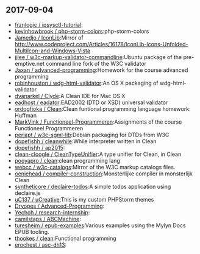 ## 2017-09-04

* [frznlogic / ipsysctl-tutorial](https://github.com/frznlogic/ipsysctl-tutorial):
* [kevinhowbrook / php-storm-colors](https://github.com/kevinhowbrook/php-storm-colors):php-storm-colors
* [Jamedjo / IconLib](https://github.com/Jamedjo/IconLib):Mirror of http://www.codeproject.com/Articles/16178/IconLib-Icons-Unfolded-MultiIcon-and-Windows-Vista
* [jjlee / w3c-markup-validator-commandline](https://github.com/jjlee/w3c-markup-validator-commandline):Ubuntu package of the pre-emptive.net command line fork of the W3C validator
* [Jaxan / advanced-programming](https://github.com/Jaxan/advanced-programming):Homework for the course advanced programming
* [robinhouston / wdg-html-validator](https://github.com/robinhouston/wdg-html-validator):An OS X packaging of wdg-html-validator
* [dvanarkel / Clyde](https://github.com/dvanarkel/Clyde):A Clean IDE for Mac OS X
* [eadhost / eadator](https://github.com/eadhost/eadator):EAD2002 (DTD or XSD) universal validator
* [ordogfioka / Clean](https://github.com/ordogfioka/Clean):Clean funtional programming language homework: Huffman
* [MarkVink / Functioneel-Programmeren](https://github.com/MarkVink/Functioneel-Programmeren):Assignments of the course Functioneel Programmeren
* [periapt / w3c-sgml-lib](https://github.com/periapt/w3c-sgml-lib):Debian packaging for DTDs from W3C
* [dopefishh / cleanwhile](https://github.com/dopefishh/cleanwhile):While interpreter written in Clean
* [dopefishh / ap2015](https://github.com/dopefishh/ap2015):
* [clean-cloogle / CleanTypeUnifier](https://github.com/clean-cloogle/CleanTypeUnifier):A type unifier for Clean, in Clean
* [pooyapro / clean](https://github.com/pooyapro/clean):clean programming lang
* [webcc / w3c-catalogs](https://github.com/webcc/w3c-catalogs):Mirror of the W3C markup catalogs files.
* [oeniehead / compiler-construction](https://github.com/oeniehead/compiler-construction):Monsterlijke compiler in monsterlijk Clean
* [syntheticore / declaire-todos](https://github.com/syntheticore/declaire-todos):A simple todos application using declaire.js
* [uC137 / uCreative](https://github.com/uC137/uCreative):This is my custom PHPStorm themes
* [Dryopes / Advanced-Programming](https://github.com/Dryopes/Advanced-Programming):
* [Yechoh / research-internship](https://github.com/Yechoh/research-internship):
* [camilstaps / ABCMachine](https://github.com/camilstaps/ABCMachine):
* [turesheim / epub-examples](https://github.com/turesheim/epub-examples):Various examples using the Mylyn Docs EPUB tooling.
* [thookes / clean](https://github.com/thookes/clean):Functional programming
* [erochest / asc-dh13](https://github.com/erochest/asc-dh13):
